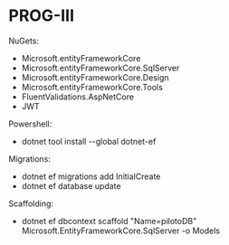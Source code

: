 # PROG-III

NuGets:
- Microsoft.entityFrameworkCore
- Microsoft.entityFrameworkCore.SqlServer
- Microsoft.entityFrameworkCore.Design
- Microsoft.entityFrameworkCore.Tools
- FluentValidations.AspNetCore
- JWT

Powershell:
- dotnet tool install --global dotnet-ef

Migrations:
- dotnet ef migrations add InitialCreate
- dotnet ef database update

Scaffolding:
- dotnet ef dbcontext scaffold "Name=pilotoDB" Microsoft.EntityFrameworkCore.SqlServer -o Models
